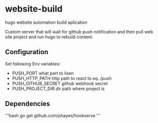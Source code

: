 # website-build
hugo website automation build aplication

Custom server that will wait for github push notification and then pull web site project and run hugo to rebuild content.

## Configuration

Set following Env variables:
- PUSH_PORT what port to lisen
- PUSH_HTTP_PATH http path to react to eq. /push
- PUSH_GITHUB_SECRET github webhook secret
- PUSH_PROJECT_DIR dir path where project is

## Dependencies

'''bash
go get github.com/phayes/hookserve
'''
